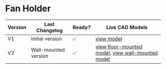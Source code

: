 # Fan Holder

| Version | Last Changelog | Ready? | Live CAD Models |
| ------- | -------------- | ------ | --------------- |
| V1 | Initial version | ✅ | [view model](https://a360.co/2V8enEU)
| V2 | Wall-mounted version | ✅ | [view floor-mounted model](https://a360.co/2V8enEU), [view wall-mounted model](https://a360.co/3cLgsy1)
